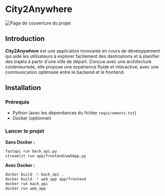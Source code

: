 # City2Anywhere

![Page de couverture du projet](https://www.dropbox.com/scl/fi/l7izgqf515mgbrtn0ntwv/Photo_Projet.png?rlkey=bhbydiiwt771er93elyd0ym4u&st=h72esse9&raw=1)

## Introduction
**City2Anywhere** est une application innovante en cours de développement qui aide les utilisateurs à explorer facilement des destinations et à planifier des trajets à partir d'une ville de départ. Conçue avec une architecture conteneurisée, elle propose une expérience fluide et interactive, avec une communication optimisée entre le backend et le frontend.

## Installation
### Prérequis
- Python (avec les dépendances du fichier `requirements.txt`)
- Docker (optionnel)

### Lancer le projet
**Sans Docker :**
```bash
fastapi run back_api.py
streamlit run app/frontend/webApp.py
```

**Avec Docker :**
```bash
docker build -t back_api .
docker build -t web_app app/frontend
docker run back_api
docker run web_app
```
